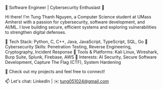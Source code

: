 🚀 Software Engineer | Cybersecurity Enthusiast 🔐

Hi there! I'm Tung Thanh Nguyen, a Computer Science student at UMass Amherst with a passion for cybersecurity, software development, and AI/ML. I love building secure, efficient systems and exploring vulnerabilities to strengthen digital defenses.

🔹 Tech Stack: Python, C, C++, Java, JavaScript, TypeScript, SQL, Go
🔹 Cybersecurity Skills: Penetration Testing, Reverse Engineering, Cryptography, Incident Response
🔹 Tools & Platforms: Kali Linux, Wireshark, Burp Suite, Splunk, Firebase, AWS
🔹 Interests: AI Security, Secure Software Development, Capture The Flag (CTF), System Hardening

📌 Check out my projects and feel free to connect!

📫 Let's chat: LinkedIn | ✉️ tung051024@gmail.com
